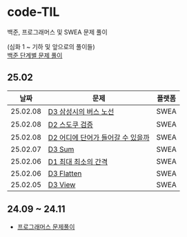 # code-TIL

백준, 프로그래머스 및 SWEA 문제 풀이

(심화 1 ~ 기하 및 앞으로의 풀이들)  
[백준 단계별 문제 풀이](https://linkinpark0205.tistory.com/)

## 25.02

|날짜|문제|플랫폼|
|---|---|---|
|25.02.08|[D3 삼성시의 버스 노선](./sw_expert_academy/25.02/D3_6485.py)|SWEA|
|25.02.08|[D2 스도쿠 검증](./sw_expert_academy/25.02/D2_1974.py)|SWEA|
|25.02.08|[D2 어디에 단어가 들어갈 수 있을까](./sw_expert_academy/25.02/D2_1979.py)|SWEA|
|25.02.07|[D3 Sum](./sw_expert_academy/25.02/D3_1209_Sum.py)|SWEA|
|25.02.06|[D1 최대 최소의 간격](./sw_expert_academy/25.02/D1_11092.py)|SWEA|
|25.02.06|[D3 Flatten](./sw_expert_academy/25.02/D3_Flatten.py)|SWEA|
|25.02.05|[D3 View](./sw_expert_academy/25.02/D3_View.py)|SWEA|

## 24.09 ~ 24.11

- [프로그래머스 문제풀이](./programmers/데일리%20루틴/)
